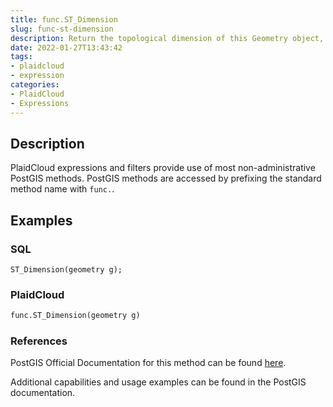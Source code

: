 ```yaml
---
title: func.ST_Dimension
slug: func-st-dimension
description: Return the topological dimension of this Geometry object, which must be less than or equal to the coordinate dimension
date: 2022-01-27T13:43:42
tags:
- plaidcloud
- expression
categories:
- PlaidCloud
- Expressions
---
```



## Description


PlaidCloud expressions and filters provide use of most non-administrative PostGIS methods. PostGIS methods are accessed by prefixing the standard method name with `func.`.



## Examples


### SQL



```
ST_Dimension(geometry g);
```


### PlaidCloud



```python
func.ST_Dimension(geometry g)
```


### References


PostGIS Official Documentation for this method can be found [here](https://postgis.net/docs/manual-3.1/ST_Dimension.html).



Additional capabilities and usage examples can be found in the PostGIS documentation.

